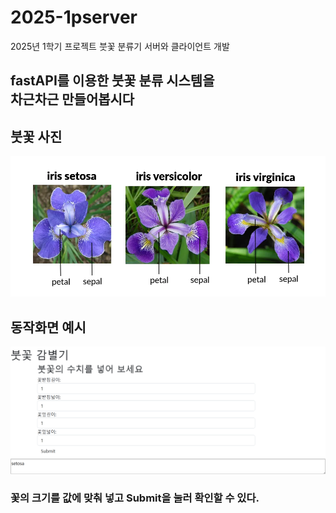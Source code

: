 # 2025-1pserver
2025년 1학기 프로젝트 붓꽃 분류기 서버와 클라이언트 개발 

## fastAPI를 이용한 붓꽃 분류 시스템을 <br> 차근차근 만들어봅시다

## 붓꽃 사진 
![img.png](img/img.png)
## 동작화면 예시
![img_1.png](img/img_1.png)
### 꽃의 크기를 값에 맞춰 넣고 Submit을 눌러 확인할 수 있다.

